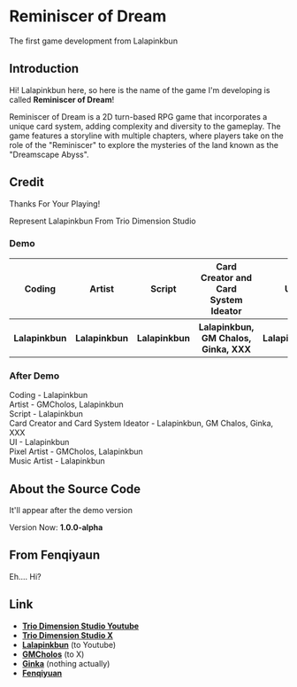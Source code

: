 # Reminiscer of Dream
The first game development from Lalapinkbun

## Introduction
Hi! Lalapinkbun here, so here is the name of the game I'm developing is called **Reminiscer of Dream**!

Reminiscer of Dream is a 2D turn-based RPG game that incorporates a unique card system, adding complexity and diversity to the gameplay. The game features a storyline with multiple chapters, where players take on the role of the "Reminiscer" to explore the mysteries of the land known as the "Dreamscape Abyss".

## Credit
Thanks For Your Playing!

Represent
Lalapinkbun From Trio Dimension Studio

### Demo
<table>
  <tr>
    <th> Coding </th>
    <th> Artist </th>
    <th> Script </th>
    <th> Card Creator and Card System Ideator </th>
    <th> UI </th>
    <th> Music Artistg </th>
  </tr>
  <tr>
    <th> Lalapinkbun </th>
    <th> Lalapinkbun </th>
    <th> Lalapinkbun </th>
    <th> Lalapinkbun, GM Chalos, Ginka, XXX </th>
    <th> Lalapinkbun </th>
    <th> Lalapinkbun </th>
  </tr>
</table>

### After Demo
Coding - Lalapinkbun <br/>
Artist - GMCholos, Lalapinkbun <br/>
Script - Lalapinkbun <br/>
Card Creator and Card System Ideator - Lalapinkbun, GM Chalos, Ginka, XXX <br/>
UI - Lalapinkbun <br/>
Pixel Artist - GMCholos, Lalapinkbun <br/>
Music Artist - Lalapinkbun <br/>

## About the Source Code
It'll appear after the demo version

Version Now: __**1.0.0-alpha**__

## From Fenqiyaun
Eh.... Hi?

## Link
- **[Trio Dimension Studio Youtube](https://www.youtube.com/@TrioDimensionStudioOfficial)** <br/>
- **[Trio Dimension Studio X](https://x.com/TrioDimension)** <br/>
- **[Lalapinkbun](https://www.youtube.com/@lalapinkbun)** (to Youtube) <br/>
- **[GMCholos](https://x.com/JustTurbo02)** (to X) <br/>
- **[Ginka]()** (nothing actually) <br/>
- **[Fenqiyuan](https://www.youtube.com/@fenqiyuan)** <br/>
